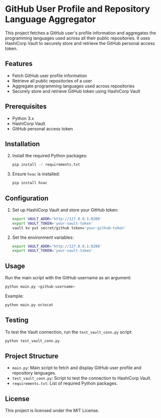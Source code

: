 # GitHub User Profile and Repository Language Aggregator

This project fetches a GitHub user's profile information and aggregates the programming languages used across all their public repositories. It uses HashiCorp Vault to securely store and retrieve the GitHub personal access token.

## Features

- Fetch GitHub user profile information
- Retrieve all public repositories of a user
- Aggregate programming languages used across repositories
- Securely store and retrieve GitHub token using HashiCorp Vault

## Prerequisites

- Python 3.x
- HashiCorp Vault
- GitHub personal access token

## Installation


2. Install the required Python packages:
    ```sh
    pip install -r requirements.txt
    ```

3. Ensure `hvac` is installed:
    ```sh
    pip install hvac
    ```

## Configuration

1. Set up HashiCorp Vault and store your GitHub token:
    ```sh
    export VAULT_ADDR='http://127.0.0.1:8200'
    export VAULT_TOKEN='your-vault-token'
    vault kv put secret/github token='your-github-token'
    ```

2. Set the environment variables:
    ```sh
    export VAULT_ADDR='http://127.0.0.1:8200'
    export VAULT_TOKEN='your-vault-token'
    ```

## Usage

Run the main script with the GitHub username as an argument:
```sh
python main.py <github-username>
```

Example:
```sh
python main.py octocat
```

## Testing

To test the Vault connection, run the `test_vault_conn.py` script:
```sh
python test_vault_conn.py
```

## Project Structure

- `main.py`: Main script to fetch and display GitHub user profile and repository languages.
- `test_vault_conn.py`: Script to test the connection to HashiCorp Vault.
- `requirements.txt`: List of required Python packages.

## License

This project is licensed under the MIT License.
